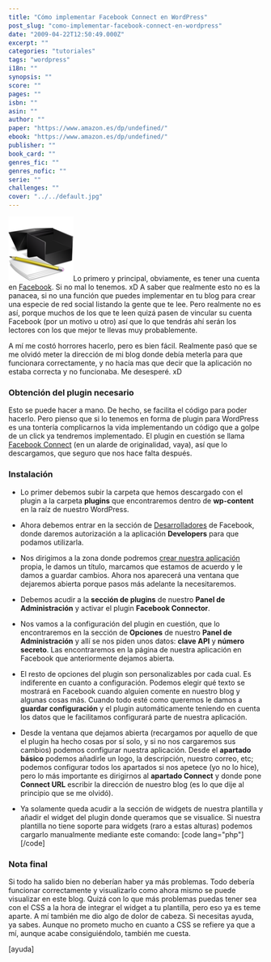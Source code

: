 ```yaml
---
title: "Cómo implementar Facebook Connect en WordPress"
post_slug: "como-implementar-facebook-connect-en-wordpress"
date: "2009-04-22T12:50:49.000Z"
excerpt: ""
categories: "tutoriales"
tags: "wordpress"
i18n: ""
synopsis: ""
score: ""
pages: ""
isbn: ""
asin: ""
author: ""
paper: "https://www.amazon.es/dp/undefined/"
ebook: "https://www.amazon.es/dp/undefined/"
publisher: ""
book_card: ""
genres_fic: ""
genres_nofic: ""
serie: ""
challenges: ""
cover: "../../default.jpg"
---
```


![tutorial](images/tutorial.png "tutorial")Lo primero y principal, obviamente, es tener una cuenta en [Facebook](http://www.facebook.com). Si no mal lo tenemos. xD A saber que realmente esto no es la panacea, si no una función que puedes implementar en tu blog para crear una especie de red social listando la gente que te lee. Pero realmente no es así, porque muchos de los que te leen quizá pasen de vincular su cuenta Facebook (por un motivo u otro) así que lo que tendrás ahí serán los lectores con los que mejor te llevas muy probablemente.

A mí me costó horrores hacerlo, pero es bien fácil. Realmente pasó que se me olvidó meter la dirección de mi blog donde debía meterla para que funcionara correctamente, y no hacía mas que decir que la aplicación no estaba correcta y no funcionaba. Me desesperé. xD

### Obtención del plugin necesario

Esto se puede hacer a mano. De hecho, se facilita el código para poder hacerlo. Pero pienso que si lo tenemos en forma de plugin para WordPress es una tontería complicarnos la vida implementando un código que a golpe de un click ya tendremos implementado. El plugin en cuestión se llama [Facebook Connect](http://www.sociable.es/facebook-connect/) (en un alarde de originalidad, vaya), así que lo descargamos, que seguro que nos hace falta después.

### Instalación

- Lo primer debemos subir la carpeta que hemos descargado con el plugin a la carpeta **plugins** que encontraremos dentro de **wp-content** en la raíz de nuestro WordPress.
- Ahora debemos entrar en la sección de [Desarrolladores](http://www.facebook.com/developers/) de Facebook, donde daremos autorización a la aplicación **Developers** para que podamos utilizarla.

- Nos dirigimos a la zona donde podremos [crear nuestra aplicación](http://www.facebook.com/developers/createapp.php) propia, le damos un título, marcamos que estamos de acuerdo y le damos a guardar cambios. Ahora nos aparecerá una ventana que dejaremos abierta porque pasos más adelante la necesitaremos.
- Debemos acudir a la **sección de plugins** de nuestro **Panel de Administración** y activar el plugin **Facebook Connector**.
- Nos vamos a la configuración del plugin en cuestión, que lo encontraremos en la sección de **Opciones** de nuestro **Panel de Administración** y allí se nos piden unos datos: **clave API** y **número secreto**. Las encontraremos en la página de nuestra aplicación en Facebook que anteriormente dejamos abierta.

- El resto de opciones del plugin son personalizables por cada cual. Es indiferente en cuanto a configuración. Podemos elegir qué texto se mostrará en Facebook cuando alguien comente en nuestro blog y algunas cosas más. Cuando todo esté como queremos le damos a **guardar configuración** y el plugin automáticamente teniendo en cuenta los datos que le facilitamos configurará parte de nuestra aplicación.
- Desde la ventana que dejamos abierta (recargamos por aquello de que el plugin ha hecho cosas por sí solo, y si no nos cargaremos sus cambios) podemos configurar nuestra aplicación. Desde el **apartado básico** podemos añadirle un logo, la descripción, nuestro correo, etc; podemos configurar todos los apartados si nos apetece (yo no lo hice), pero lo más importante es dirigirnos al **apartado Connect** y donde pone **Connect URL** escribir la dirección de nuestro blog (es lo que dije al principio que se me olvidó).
- Ya solamente queda acudir a la sección de widgets de nuestra plantilla y añadir el widget del plugin donde queramos que se visualice. Si nuestra plantilla no tiene soporte para widgets (raro a estas alturas) podemos cargarlo manualmente mediante este comando: \[code lang="php"\]\[/code\]

### Nota final

Si todo ha salido bien no deberían haber ya más problemas. Todo debería funcionar correctamente y visualizarlo como ahora mismo se puede visualizar en este blog. Quizá con lo que más problemas puedas tener sea con el CSS a la hora de integrar el widget a tu plantilla, pero eso ya es teme aparte. A mí también me dio algo de dolor de cabeza. Si necesitas ayuda, ya sabes. Aunque no prometo mucho en cuanto a CSS se refiere ya que a mí, aunque acabe consiguiéndolo, también me cuesta.

\[ayuda\]
